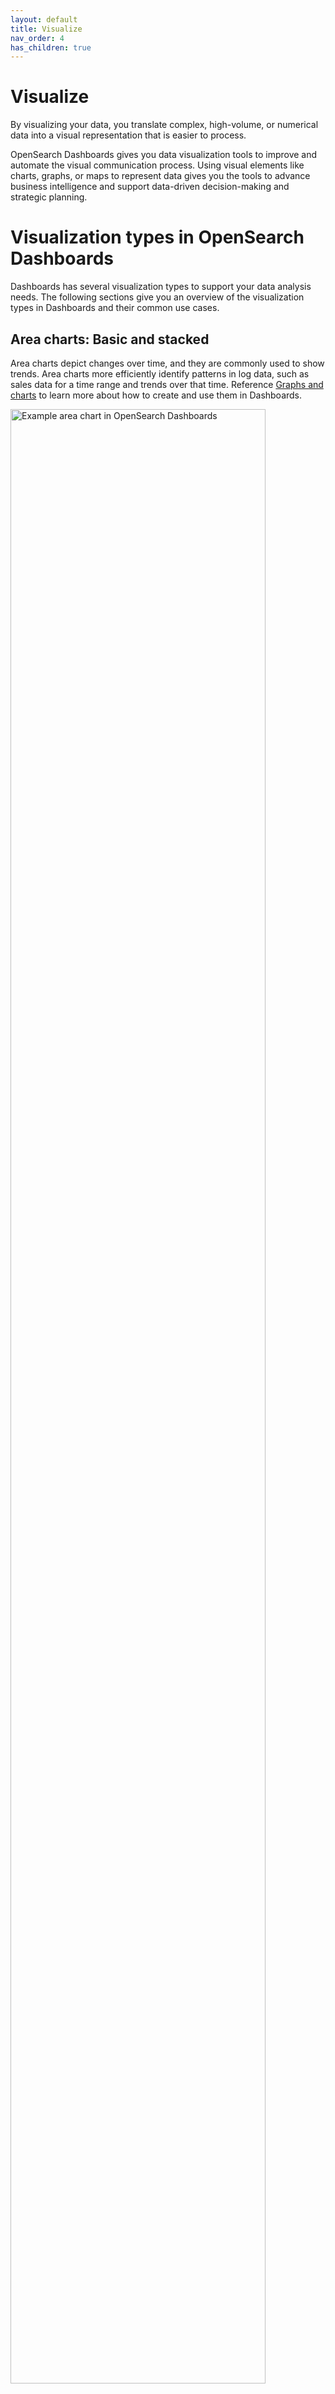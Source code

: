 ```yaml
---
layout: default
title: Visualize
nav_order: 4
has_children: true
---
```


# Visualize

By visualizing your data, you translate complex, high-volume, or numerical data into a visual representation that is easier to process.

OpenSearch Dashboards gives you data visualization tools to improve and automate the visual communication process. Using visual elements like charts, graphs, or maps to represent data gives you the tools to advance business intelligence and support data-driven decision-making and strategic planning.

# Visualization types in OpenSearch Dashboards

Dashboards has several visualization types to support your data analysis needs. The following sections give you an overview of the visualization types in Dashboards and their common use cases.

## Area charts:  Basic and stacked

Area charts depict changes over time, and they are commonly used to show trends. Area charts more efficiently identify patterns in log data, such as sales data for a time range and trends over that time. Reference [Graphs and charts]({{site.url}}{{site.baseurl}}/dashboards/visualize/graphs-and-charts) to learn more about how to create and use them in Dashboards.

 <img src="{{site.url}}{{site.baseurl}}/images/area-chart-1.png" alt="Example area chart in OpenSearch Dashboards" height="90%">

## Bar charts

Bar charts, vertical or horizontal, compare categorical data and demonstrate changes of a variable over a period of time. Reference [Graphs and charts]({{site.url}}{{site.baseurl}}/dashboards/visualize/graphs-and-charts) to learn more about how to create and use them in Dashboards.

<table style="table-layout: fixed ; width: 100%;">
<tbody>
<tr style="text-align: center; vertical-align:center;">
<td><img src="{{site.url}}{{site.baseurl}}/images/bar-chart-1.png" alt="Example vertical bar chart in OpenSearch Dashboards" height="100"></td>
<td><img src="{{site.url}}{{site.baseurl}}/images/bar-horizontal-1.png" alt="Example horizontal bar chart in OpenSearch Dashboards" height="100"></td>
</tr>
<tr style="text-align: center; vertical-align:top; font-weight: bold; color: rgb(0,59,92)">
<td>Vertical bar chart</td>
<td>Horizontal bar chart</td>
</tr>
</tbody>
</table>

## Data tables

Data tables, or tables, show your raw data in tabular form. 
Reference [Data tables]({{site.url}}{{site.baseurl}}/dashboards/visualize/tables) to learn how to create and use them in Dashboards.

<img src="{{site.url}}{{site.baseurl}}/images/data-table-1.png" alt="Example data table in OpenSearch Dashboards" height="100">

## Gantt chart

Gantt charts show the start, end, and duration of unique events in a sequence. Gantt charts are useful in trace analytics, telemetry, and anomaly detection use cases where you want to understand interactions and dependencies between various events in a schedule. Reference [Gantt charts]({{site.url}}{{site.baseurl}}/dashboards/visualize/gantt/) to learn how to create and use them in Dashboards.

<img src="{{site.url}}{{site.baseurl}}/images/gantt-chart.png" alt="Example Gantt chart in OpenSearch Dashboards" height="100">

## Gauge charts

A gauge chart displays how much there is of the thing you are measuring. In a gauge chart, this measurement can exist alone or in relation to another measurement, such as comparing actual sales to the sales goal. Reference [Gauge charts]({{site.url}}{{site.baseurl}}/dashboards/visualize/gauge) to learn how to create and use them in Dashboards.

<img src="{{site.url}}{{site.baseurl}}/images/gauge-1.png" alt="Example gauge chart in OpenSearch Dashboards" width="90%">

## Heat maps

A heat map is a view of a histogram (a graphical representation of the distribution of numerical data) over time. Instead of using bar height as a representation of frequency, as with a histogram, heat maps use cells, or coloring a cell proportional to the number of values. Reference [Heat maps]({{site.url}}{{site.baseurl}}/dashboards/visualize/heat-maps) to learn how to create and use them in Dashboards.

<img src="{{site.url}}{{site.baseurl}}/images/heat-map-1.png" alt="Example heat map in OpenSearch Dashboards" height="65">

## Line graphs

Line charts compare changes in measure values over period of time, such as gross sales by month or gross sales and net sales by month. Reference [Graphs and charts]({{site.url}}{{site.baseurl}}/dashboards/visualize/graphs-and-charts) to learn more about how to create and use them in Dashboards.

<img src="{{site.url}}{{site.baseurl}}/images/line-1.png" alt="Example line graph in OpenSearch Dashboards" height="100">

## Metric charts

Metric charts show a numerical value, such as a key performance indicator (KPI), to visualize a comparison between a key value and its target value. Metric charts display a value comparison, the two values being compared, and a progress bar. Reference [Metric charts]({{site.url}}{{site.baseurl}}/dashboards/visualize/metric-charts) to learn how to create and use them in Dashboards.

<img src="{{site.url}}{{site.baseurl}}/images/metric-chart-1.png" alt="Example metric chart in OpenSearch Dashboards" height="100">

## Maps
### Coordinate maps

Coordinate maps show location-based data on a map. Use coordinate maps to visualize GPS data (latitude and longitude coordinates) on a map. For information about OpenSearch-supported coordinate field types, see [Geographic field types]({{site.url}}{{site.baseurl}}/opensearch/supported-field-types/geo-shape/) and [Cartesian field types]({{site.url}}{{site.baseurl}}/opensearch/supported-field-types/xy/).

### Region maps

Region maps show patterns and trends across geographic locations. A region map is one of the basemaps in Dashboards. For information about creating custom vector maps in Dashboards, see [Region maps visualizations](https://opensearch.org/docs/latest/dashboards/geojson-regionmaps/).

Reference [Maps]({{site.url}}{{site.baseurl}}/dashboards/visualize/maps/) to learn how to create and use them in Dashboards. 

<img src="{{site.url}}{{site.baseurl}}/images/map-1.png" alt="Example coordinate map in OpenSearch Dashboards" height="100">

## Pie charts

Pie charts compare values for items in a dimension, such as  a percentage of a total amount. Reference [Pie charts]({{site.url}}{{site.baseurl}}/dashboards/visualize/pie-charts/) to learn how to create and use them in Dashboards.

<img src="{{site.url}}{{site.baseurl}}/images/pie-1.png" alt="Example pie chart in OpenSearch Dashboards" height="100">

## TSVB

Time-series visual builder provides a detailed time series visualization. For example, you can use TSVB to show data over time, such as flights by status over time or flight delays by delay type over time. Reference [TSVB]({{site.url}}{{site.baseurl}}/dashboards/visualize/TSVB/) to learn how to create and use this set of visualization types in Dashboards.

<img src="{{site.url}}{{site.baseurl}}/images/TSVB-1.png" alt="Example TSVB in OpenSearch Dashboards" height=100>

## Tag cloud

Tag (or word) clouds are a way to display how often a word is used in relation to other words in a dataset. The best use for this type of visual is to show word or phrase frequency. Learn how to create and use [Tag clouds]({{site.url}}{{site.baseurl}}/dashboards/visualize/tag-clouds/) in Dashboards.

<img src="{{site.url}}{{site.baseurl}}/images/word-cloud-1.png" alt="Example Tag cloud in OpenSearch Dashboards" height="100">

## Timeline

Timelines  show the occurrence of events in chronological order, allowing  you to see when events occur and how they change over time. Reference [Timelines]({{site.url}}{{site.baseurl}}/dashboards/visualize/timeline/) to learn how to create and use timelines in Dashboards.

<img src="{{site.url}}{{site.baseurl}}/images/timeline-1.png" alt="Example Timeline in OpenSearch Dashboards" height="100">

## VisBuilder

VisBuilder is used to create data visualizations with a drag-and-drop gesture. It gives you an immediate view of your data without the need to preselect the visualization output. Reference [VisBuilder]({{site.url}}{{site.baseurl}}/dashboards/visbuilder/) to learn how to create and use drag-and-drop visualizations in Dashboards.

<img src="{{site.url}}{{site.baseurl}}/images/drag-drop-generated-viz.png" alt="Example Timeline in OpenSearch Dashboards" height="100">

## Vega

[Vega](https://vega.github.io/vega/) and [Vega-Lite](https://vega.github.io/vega-lite/) are open-source, declarative language visualization grammars for creating, sharing, and saving interactive data visualizations. Vega visualizations in OpenSearch gives you flexibility to visualize multidimensional data using a layered approach to build and manipulate visualizations in a structured manner.

Reference [Vega and Vega-Lite]({{site.url}}{{site.baseurl}}/dashboards/visualize/vega) to learn how to create and use these visualization grammars in Dashboards.

<img src="{{site.url}}{{site.baseurl}}/images/vega-1.png" alt="Example Vega visualization with JSON specification in OpenSearch Dashboards" height="100">

